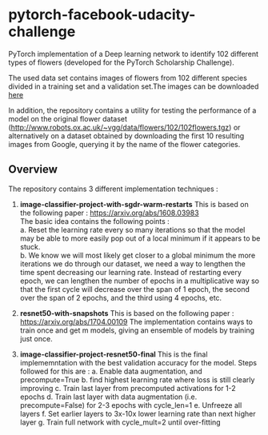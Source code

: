 # pytorch-facebook-udacity-challenge


   PyTorch implementation of a Deep learning network to identify 102 different types of flowers (developed for the PyTorch Scholarship Challenge).

   The used data set contains images of flowers from 102 different species divided in a training set and a validation set.The images can be downloaded [here](https://s3.amazonaws.com/content.udacity-data.com/courses/nd188/flower_data.zip)

  In addition, the repository contains a utility for testing the performance of a model on the original flower dataset (http://www.robots.ox.ac.uk/~vgg/data/flowers/102/102flowers.tgz) or alternatively on a dataset obtained by downloading the first 10 resulting images from Google, querying it by the name of the flower categories.
  
  
  ## Overview
  
  The repository contains 3 different implementation techniques :
  
  1. **image-classifier-project-with-sgdr-warm-restarts**
      This is based on the following paper : https://arxiv.org/abs/1608.03983  
      The basic idea contains the following points :  
      a.  Reset the learning rate every so many iterations so that the model may be able to more easily pop out of a local minimum if it appears to be stuck.  
      b. We know we will most likely get closer to a global minimum the more iterations we do through our dataset, we need a way to lengthen the time spent decreasing our learning rate. Instead of restarting every epoch, we can lengthen the number of epochs in a multiplicative way so that the first cycle will decrease over the span of 1 epoch, the second over the span of 2 epochs, and the third using 4 epochs, etc. 

      
  2. **resnet50-with-snapshots**
    This is based on the following paper : https://arxiv.org/abs/1704.00109
       The implementation contains ways to train once and get m models, giving an ensemble of models by training just once.


  3. **image-classifier-project-resnet50-final**
     This is the final implememntation with the best validation accuracy for the model. Steps followed for this are :
     a. Enable data augmentation, and precompute=True
     b. find highest learning rate where loss is still clearly improving
     c. Train last layer from precomputed activations for 1-2 epochs
     d. Train last layer with data augmentation (i.e. precompute=False) for 2-3 epochs with cycle_len=1
     e. Unfreeze all layers
     f. Set earlier layers to 3x-10x lower learning rate than next higher layer
     g. Train full network with cycle_mult=2 until over-fitting
     
     

     

